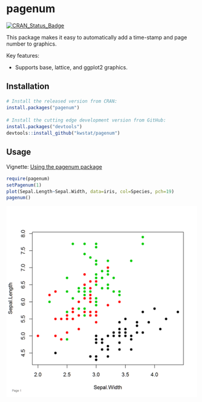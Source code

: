 # pagenum

[![CRAN_Status_Badge](http://www.r-pkg.org/badges/version/pagenum)](https://cran.r-project.org/package=pagenum)

This package makes it easy to automatically add a time-stamp and page number to graphics.

Key features:

* Supports base, lattice, and ggplot2 graphics.

## Installation

```R
# Install the released version from CRAN:
install.packages("pagenum")

# Install the cutting edge development version from GitHub:
install.packages("devtools")
devtools::install_github("kwstat/pagenum")
```

## Usage

Vignette:
[Using the pagenum package](https://rawgit.com/kwstat/pagenum/master/vignettes/pagenum.html)

```R
require(pagenum)
setPagenum(1)
plot(Sepal.Length~Sepal.Width, data=iris, col=Species, pch=19)
pagenum()
```
![pagenum](figure/pagenum_base.png)
